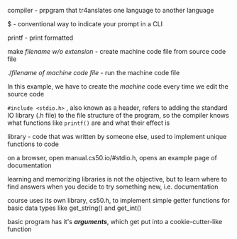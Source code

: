 compiler - prpgram that tr4anslates one language to another language 

$ - conventional way to indicate your prompt in a CLI

printf - print formatted

make *filename w/o extension* - create machine code file from source code file

./*filename of machine code file* - run the machine code file 

In this example, we have to create the *machine* code every time we edit the source code 

`#include <stdio.h>` , also known as a header, refers to adding the standard IO library (.h file) to the file structure of the program, so the compiler knows what functions like `printf()` are and what their effect is

library - code that was written by someone else, used to implement unique functions to code

on a browser, open manual.cs50.io/#stdio.h, opens an example page of documentation

learning and memorizing libraries is not the objective, but to learn where to find answers when you decide to try something new, i.e. documentation

course uses its own library, cs50.h, to implement simple getter functions for basic data types like get_string() and get_int()

basic program has it's ***arguments***, which get put into a cookie-cutter-like function  










